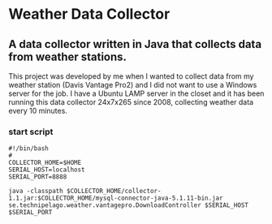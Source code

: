 # Weather Data Collector
## A data collector written in Java that collects data from weather stations.

This project was developed by me when I wanted to collect data from my
weather station (Davis Vantage Pro2) and I did not want to use a
Windows server for the job. I have a Ubuntu LAMP server in the closet
and it has been running this data collector 24x7x265 since 2008,
collecting weather data every 10 minutes.

### start script

    #!/bin/bash
    #
    COLLECTOR_HOME=$HOME
    SERIAL_HOST=localhost
    SERIAL_PORT=8888
    
    java -classpath $COLLECTOR_HOME/collector-1.1.jar:$COLLECTOR_HOME/mysql-connector-java-5.1.11-bin.jar se.technipelago.weather.vantagepro.DownloadController $SERIAL_HOST $SERIAL_PORT
